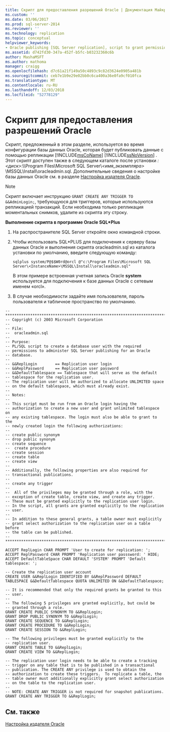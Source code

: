 ```yaml
---
title: Скрипт для предоставления разрешений Oracle | Документация Майкрософт
ms.custom: ''
ms.date: 03/06/2017
ms.prod: sql-server-2014
ms.reviewer: ''
ms.technology: replication
ms.topic: conceptual
helpviewer_keywords:
- Oracle publishing [SQL Server replication], script to grant permissions
ms.assetid: d742fd30-347a-452f-b5fc-b03232360c6b
author: MashaMSFT
ms.author: mathoma
manager: craigg
ms.openlocfilehash: d7c61a21f149a50c4893c9c82d3624e0905a481b
ms.sourcegitcommit: ceb7e1b9e29e02bb0c6ca400a36e0fa9cf010fca
ms.translationtype: MT
ms.contentlocale: ru-RU
ms.lasthandoff: 12/03/2018
ms.locfileid: "52778129"
---
```

# <a name="script-to-grant-oracle-permissions"></a>Скрипт для предоставления разрешений Oracle
  Скрипт, предложенный в этом разделе, используется во время конфигурации базы данных Oracle, которая будет публиковать данные с помощью репликации [!INCLUDE[msCoName](../../../includes/msconame-md.md)] [!INCLUDE[ssNoVersion](../../../includes/ssnoversion-md.md)] . Этот скрипт доступен также в следующем каталоге после установки *: \<диск>*:\\\Program Files\Microsoft SQL Server\\*\<имя_экземпляра>* \MSSQL\Install\oracleadmin.sql. Дополнительные сведения о настройке базы данных Oracle см. в разделе [Настройка издателя Oracle](configure-an-oracle-publisher.md).  
  
> [!NOTE]  
>  Скрипт включает инструкцию `GRANT CREATE ANY TRIGGER TO &&AdminLogin;`, требующуюся для триггеров, которые используются репликацией транзакций. Если необходима только репликация моментальных снимков, удалите из скрипта эту строку.  
  
 **Выполнение скрипта в программе Oracle SQL\*Plus**  
  
1.  На распространителе SQL Server откройте окно командной строки.  
  
2.  Чтобы использовать SQL*PLUS для подключения к серверу базы данных Oracle и выполнения скрипта oracleadmin.sql из каталога установки по умолчанию, введите следующую команду:  
  
    ```  
    sqlplus system/P@$$W0rd@orcl @"c:\Program Files\Microsoft SQL Server\<InstanceName>\MSSQL\Install\oracleadmin.sql"  
    ```  
  
     В этом примере встроенная учетная запись Oracle **system** используется для подключения к базе данных Oracle с сетевым именем «orcl».  
  
3.  В случае необходимости задайте имя пользователя, пароль пользователя и табличное пространство по умолчанию.  
  
```  
--***********************************************************************  
-- Copyright (c) 2003 Microsoft Corporation  
--  
-- File:  
--  oracleadmin.sql  
--  
-- Purpose:  
-- PL/SQL script to create a database user with the required   
-- permissions to administer SQL Server publishing for an Oracle  
-- database.  
--  
-- &&ReplLogin        == Replication user login  
-- &&ReplPassword     == Replication user password  
-- &&DefaultTablespace == Tablespace that will serve as the default  
-- tablespace for the replication user.  
-- The replication user will be authorized to allocate UNLIMITED space  
-- on the default tablespace, which must already exist.  
--  
-- Notes:  
--  
-- This script must be run from an Oracle login having the  
-- authorization to create a new user and grant unlimited tablespace on  
-- any existing tablespace. The login must also be able to grant to the  
-- newly created login the following authorizations:  
--  
-- create public synonym  
-- drop public synonym  
-- create sequence  
--  create procedure  
-- create session  
-- create table  
-- create view  
--  
-- Additionally, the following properties are also required for  
-- transactional publications.  
--  
-- create any trigger  
--  
--  All of the privileges may be granted through a role, with the  
-- exception of create table, create view, and create any trigger.  
-- These must be granted explicitly to the replication user login.  
-- In the script, all grants are granted explicitly to the replication  
-- user.  
--  
-- In addition to these general grants, a table owner must explicitly  
-- grant select authorization to the replication user on a table before  
-- the table can be published.  
--  
***********************************************************************  
  
ACCEPT ReplLogin CHAR PROMPT 'User to create for replication: ';  
ACCEPT ReplPassword CHAR PROMPT 'Replication user passsword: ' HIDE;  
ACCEPT DefaultTableSpace CHAR DEFAULT 'SYSTEM' PROMPT 'Default tablespace: ';  
  
-- Create the replication user account  
CREATE USER &&ReplLogin IDENTIFIED BY &&ReplPassword DEFAULT TABLESPACE &&DefaultTablespace QUOTA UNLIMITED ON &&DefaultTablespace;  
  
-- It is recommended that only the required grants be granted to this  
-- user.  
--  
-- The following 5 privileges are granted explicitly, but could be  
-- granted through a role.  
GRANT CREATE PUBLIC SYNONYM TO &&ReplLogin;  
GRANT DROP PUBLIC SYNONYM TO &&ReplLogin;  
GRANT CREATE SEQUENCE TO &&ReplLogin;  
GRANT CREATE PROCEDURE TO &&ReplLogin;  
GRANT CREATE SESSION TO &&ReplLogin;  
  
-- The following privileges must be granted explicitly to the  
-- replication user.  
GRANT CREATE TABLE TO &&ReplLogin;  
GRANT CREATE VIEW TO &&ReplLogin;  
  
-- The replication user login needs to be able to create a tracking  
-- trigger on any table that is to be published in a transactional  
-- publication. The CREATE ANY privilege is used to obtain the  
-- authorization to create these triggers.  To replicate a table, the  
-- table owner must additionally explicitly grant select authorization  
-- on the table to the replication user.  
--  
-- NOTE: CREATE ANY TRIGGER is not required for snapshot publications.  
GRANT CREATE ANY TRIGGER TO &&ReplLogin;  
```  
  
## <a name="see-also"></a>См. также  
 [Настройка издателя Oracle](configure-an-oracle-publisher.md)  
  
  
